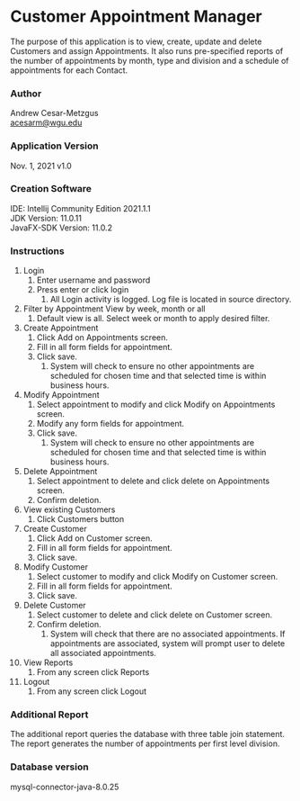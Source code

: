 # Customer Appointment Manager

The purpose of this application is to view, create, update and delete Customers and assign Appointments.
It also runs pre-specified reports of the number of appointments by month, type and division and a schedule of
appointments for each Contact.

### Author
Andrew Cesar-Metzgus<br>
acesarm@wgu.edu<br>

### Application Version
Nov. 1, 2021
v1.0

### Creation Software
IDE: Intellij Community Edition 2021.1.1<br>
JDK Version: 11.0.11<br>
JavaFX-SDK Version: 11.0.2<br>

### Instructions
1. Login
    1. Enter username and password
    2. Press enter or click login
        1. All Login activity is logged. Log file is located in source directory.
2. Filter by Appointment View by week, month or all
    1. Default view is all. Select week or month to apply desired filter.
3. Create Appointment
    1. Click Add on Appointments screen.
    2. Fill in all form fields for appointment.
    3. Click save.
        1. System will check to ensure no other appointments are scheduled for chosen time and that selected time is 
           within business hours.
4. Modify Appointment
    1. Select appointment to modify and click Modify on Appointments screen.
    2. Modify any form fields for appointment.
    3. Click save.
        1. System will check to ensure no other appointments are scheduled for chosen time and that selected time is
           within business hours.
5. Delete Appointment
   1. Select appointment to delete and click delete on Appointments screen.
   2. Confirm deletion.
6. View existing Customers
    1. Click Customers button
7. Create Customer
    1. Click Add on Customer screen.
    2. Fill in all form fields for appointment.
    3. Click save.
8. Modify Customer
    1. Select customer to modify and click Modify on Customer screen.
    2. Fill in all form fields for appointment.
    3. Click save.
9. Delete Customer
    1. Select customer to delete and click delete on Customer screen.
    2. Confirm deletion.
        1. System will check that there are no associated appointments. If appointments are associated, system will
        prompt user to delete all associated appointments.
10. View Reports
    1. From any screen click Reports
11. Logout
    1. From any screen click Logout
    
### Additional Report
The additional report queries the database with three table join statement. The report generates the number of 
appointments per first level division.

### Database version
mysql-connector-java-8.0.25